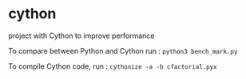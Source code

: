 # cython
project with Cython to improve performance

To compare between Python and Cython run : `python3 bench_mark.py`

To compile Cython code, run : `cythonize -a -b cfactorial.pyx`
